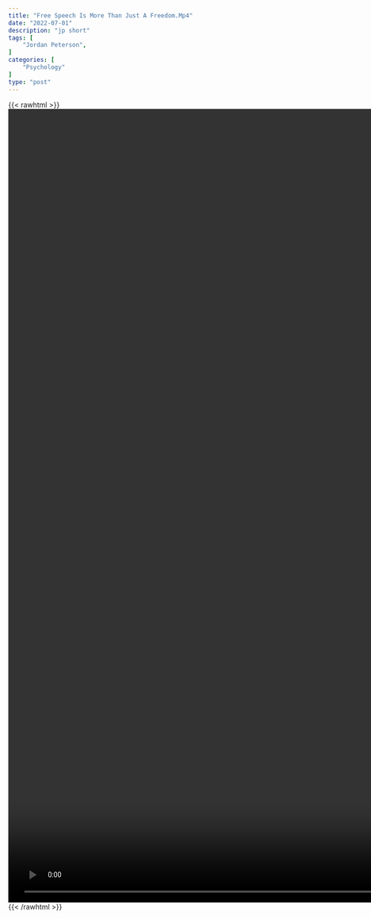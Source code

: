 ```yaml
---
title: "Free Speech Is More Than Just A Freedom.Mp4"
date: "2022-07-01"
description: "jp short"
tags: [
    "Jordan Peterson",
]
categories: [
    "Psychology"
]
type: "post"
---
```

{{< rawhtml >}}
    <video style="height:40vh;width:auto" overflow="hidden" controls>
        <source src="https://clips.dev00ps.com/Jordan_Peterson/Free_speech_is_more_than_just_a_freedom.mp4" type="video/mp4"> 
    </video>
{{< /rawhtml >}}

